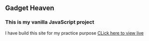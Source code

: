 ## Gadget Heaven
### This is my vanilla JavaScript project
I have build this site for my practice purpose
<a href="https://nh-nahid.github.io/e-commerce/">CLick here to view live </a>
